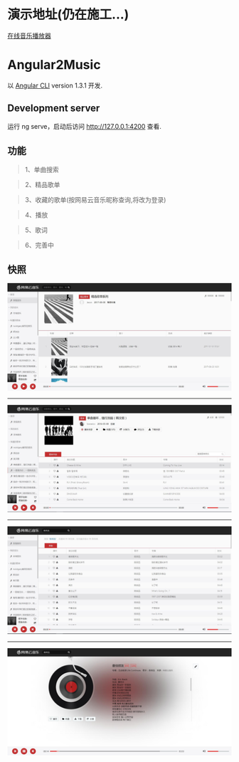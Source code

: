 # 演示地址(仍在施工...)

[在线音乐播放器](http://demo.tangjs.cn/docs/ng2-music/index.html)

# Angular2Music

以 [Angular CLI](https://github.com/angular/angular-cli) version 1.3.1 开发.

## Development server

运行 ng serve，启动后访问 http://127.0.0.1:4200 查看.

## 功能
> 1、单曲搜索

> 2、精品歌单

> 3、收藏的歌单(按网易云音乐昵称查询,将改为登录)

> 4、播放

> 5、歌词

> 6、完善中

## 快照
![image](https://github.com/simplejason/angular2-music/blob/master/src/assets/snapshot/explore.jpg)
***
![image](https://github.com/simplejason/angular2-music/blob/master/src/assets/snapshot/playlist.jpg)
***
![image](https://github.com/simplejason/angular2-music/blob/master/src/assets/snapshot/search.jpg)
***
![image](https://github.com/simplejason/angular2-music/blob/master/src/assets/snapshot/play.jpg)